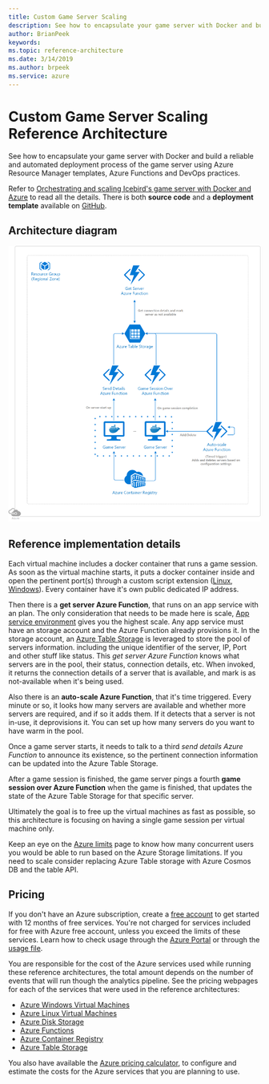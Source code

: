 ```yaml
---
title: Custom Game Server Scaling
description: See how to encapsulate your game server with Docker and build a reliable and automated deployment process of the game server using Azure Resource Manager templates, Azure Functions and DevOps practices.
author: BrianPeek
keywords: 
ms.topic: reference-architecture
ms.date: 3/14/2019
ms.author: brpeek
ms.service: azure
---
```


# Custom Game Server Scaling Reference Architecture

See how to encapsulate your game server with Docker and build a reliable and automated deployment process of the game server using Azure Resource Manager templates, Azure Functions and DevOps practices.

Refer to [Orchestrating and scaling Icebird's game server with Docker and Azure](https://microsoft.github.io/techcasestudies/devops/azure%20app%20service/azure%20functions/2017/04/21/IceBird.html) to read all the details. There is both **source code** and a **deployment template** available on [GitHub](https://github.com/Annonator/FuncyAutoScale).

## Architecture diagram

[![Basic game server hosting using encapsulation](media/multiplayer/multiplayer-custom-game-server-scaling.png)](media/multiplayer/multiplayer-custom-game-server-scaling.png)

## Reference implementation details

Each virtual machine includes a docker container that runs a game session. As soon as the virtual machine starts, it puts a docker container inside and open the pertinent port(s) through a custom script extension ([Linux](https://docs.microsoft.com/azure/virtual-machines/extensions/custom-script-linux), [Windows](https://docs.microsoft.com/azure/virtual-machines/extensions/custom-script-windows)). Every container have it's own public dedicated IP address.

Then there is a **get server Azure Function**, that runs on an app service with an plan. The only consideration that needs to be made here is scale, [App service environment](https://docs.microsoft.com/azure/app-service/environment/intro) gives you the highest scale. Any app service must have an storage account and the Azure Function already provisions it. In the storage account, an [Azure Table Storage](https://docs.microsoft.com/azure/storage/tables/table-storage-overview) is leveraged to store the pool of servers information. including the unique identifier of the server, IP, Port and other stuff like status. This *get server Azure Function* knows what servers are in the pool, their status, connection details, etc. When invoked, it returns the connection details of a server that is available, and mark is as not-available when it's being used.

Also there is an **auto-scale Azure Function**, that it's time triggered. Every minute or so, it looks how many servers are available and whether more servers are required, and if so it adds them. If it detects that a server is not in-use, it deprovisions it. You can set up how many servers do you want to have warm in the pool.

Once a game server starts, it needs to talk to a third *send details Azure Function* to announce its existence, so the pertinent connection information can be updated into the Azure Table Storage.

After a game session is finished, the game server pings a fourth **game session over Azure Function** when the game is finished, that updates the state of the Azure Table Storage for that specific server.

Ultimately the goal is to free up the virtual machines as fast as possible, so this architecture is focusing on having a single game session per virtual machine only.

Keep an eye on the [Azure limits](https://aka.ms/azurelimits) page to know how many concurrent users you would be able to run based on the Azure Storage limitations. If you need to scale consider replacing Azure Table storage with Azure Cosmos DB and the table API.

## Pricing

If you don't have an Azure subscription, create a [free account](https://aka.ms/azfreegamedev) to get started with 12 months of free services. You're not charged for services included for free with Azure free account, unless you exceed the limits of these services. Learn how to check usage through the [Azure Portal](https://docs.microsoft.com/azure/billing/billing-check-free-service-usage#check-usage-on-the-azure-portal) or through the [usage file](https://docs.microsoft.com/azure/billing/billing-check-free-service-usage#check-usage-through-the-usage-file).

You are responsible for the cost of the Azure services used while running these reference architectures, the total amount depends on the number of events that will run though the analytics pipeline. See the pricing webpages for each of the services that were used in the reference architectures:

- [Azure Windows Virtual Machines](https://azure.microsoft.com/pricing/details/virtual-machines/windows/)
- [Azure Linux Virtual Machines](https://azure.microsoft.com/pricing/details/virtual-machines/linux/)
- [Azure Disk Storage](https://azure.microsoft.com/pricing/details/managed-disks/)
- [Azure Functions](https://azure.microsoft.com/pricing/details/functions/)
- [Azure Container Registry](https://azure.microsoft.com/pricing/details/container-registry/)
- [Azure Table Storage](https://azure.microsoft.com/pricing/details/storage/tables/)

You also have available the [Azure pricing calculator](https://azure.microsoft.com/pricing/calculator/), to configure and estimate the costs for the Azure services that you are planning to use.